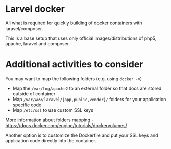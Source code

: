 # Larvel docker

All what is required for quickly building of docker containers with laravel/composer.

This is a base setup that uses only official images/distributions of php5, apache, laravel and composer. 

# Additional activities to consider

You may want to map the following folders (e.g. using `docker -v`)
- Map the `/var/log/apache2` to an external folder so that docs are stored outside of container
- Map `/var/www/laravel/{app,public,vendor}/` folders for your application specific code
- Map `/etc/ssl` to use custom SSL keys

More information about folders mapping - https://docs.docker.com/engine/tutorials/dockervolumes/

Another option is to customize the Dockerfile and put your SSL keys and application code directly into the container.
